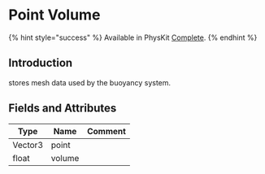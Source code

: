 # Point Volume

{% hint style="success" %}
Available in PhysKit [Complete](https://prf.hn/l/rpoyznk).
{% endhint %}

## Introduction

stores mesh data used by the buoyancy system.

## Fields and Attributes

| Type    | Name   | Comment |
| ------- | ------ | ------- |
| Vector3 | point  |         |
| float   | volume |         |

##
